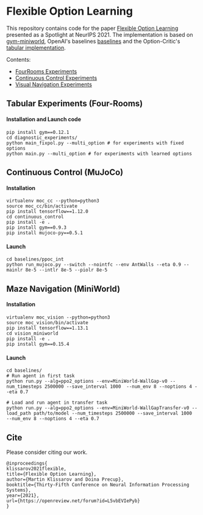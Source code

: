 # Flexible Option Learning

This repository contains code for the paper [Flexible Option Learning](https://arxiv.org/abs/2112.03097) presented as a Spotlight at NeurIPS 2021. The implementation is based on [gym-miniworld](https://github.com/maximecb/gym-miniworld), OpenAI's baselines [baselines](https://github.com/openai/baselines) and the Option-Critic's [tabular implementation](https://github.com/jeanharb/option_critic/tree/master/fourrooms).


Contents:
- [FourRooms Experiments](#four-rooms)
- [Continuous Control Experiments](#control-experiments-tmaze--halfcheetah)
- [Visual Navigation Experiments](#visual-navigation-experiments-miniworld)





## Tabular Experiments (Four-Rooms)

#### Installation and Launch code

```
pip install gym==0.12.1
cd diagnostic_experiments/
python main_fixpol.py --multi_option # for experiments with fixed options
python main.py --multi_option # for experiments with learned options
```


## Continuous Control (MuJoCo)

#### Installation

```
virtualenv moc_cc --python=python3
source moc_cc/bin/activate
pip install tensorflow==1.12.0 
cd continuous_control
pip install -e . 
pip install gym==0.9.3
pip install mujoco-py==0.5.1
```
#### Launch

```
cd baselines/ppoc_int
python run_mujoco.py --switch --nointfc --env AntWalls --eta 0.9 --mainlr 8e-5 --intlr 8e-5 --piolr 8e-5
```


## Maze Navigation (MiniWorld)

#### Installation

```
virtualenv moc_vision --python=python3
source moc_vision/bin/activate
pip install tensorflow==1.13.1
cd vision_miniworld
pip install -e .
pip install gym==0.15.4
```

#### Launch

```
cd baselines/
# Run agent in first task
python run.py --alg=ppo2_options --env=MiniWorld-WallGap-v0 --num_timesteps 2500000 --save_interval 1000  --num_env 8 --noptions 4 --eta 0.7

# Load and run agent in transfer task
python run.py --alg=ppo2_options --env=MiniWorld-WallGapTransfer-v0 --load_path path/to/model --num_timesteps 2500000 --save_interval 1000  --num_env 8 --noptions 4 --eta 0.7
```


## Cite

Please consider citing our work.


```
@inproceedings{
klissarov2021flexible,
title={Flexible Option Learning},
author={Martin Klissarov and Doina Precup},
booktitle={Thirty-Fifth Conference on Neural Information Processing Systems},
year={2021},
url={https://openreview.net/forum?id=L5vbEVIePyb}
}
```
